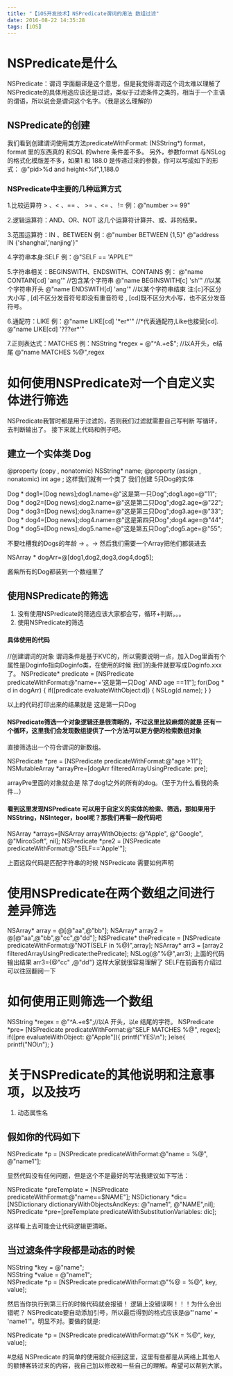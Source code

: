```yaml
---
title: "【iOS开发技术】NSPredicate谓词的用法 数组过滤"
date: 2016-08-22 14:35:28
tags: [iOS]
---
```

# NSPredicate是什么

NSPredicate：谓词
字面翻译是这个意思，但是我觉得谓词这个词太难以理解了
NSPredicate的具体用途应该还是过滤，类似于过滤条件之类的，相当于一个主语的谓语，所以说会是谓词这个名字。（我是这么理解的）
<!--more-->

## NSPredicate的创建

我们看到创建谓词使用类方法predicateWithFormat: (NSString*) format，format 里的东西真的
和SQL 的where 条件差不多。
另外，参数format 与NSLog 的格式化模版差不多，如果1 和
188.0 是传递过来的参数，你可以写成如下的形式：
@"pid>%d and height<%f",1,188.0

### NSPredicate中主要的几种运算方式
1.比较运算符 > 、< 、== 、 >= 、<= 、 !=
例：@"number >= 99"

2.逻辑运算符：AND、OR、NOT 这几个运算符计算并、或、非的结果。

3.范围运算符：IN 、BETWEEN
例：@"number BETWEEN {1,5}"
@"address IN {'shanghai','nanjing'}"

4.字符串本身:SELF 
例：@"SELF == 'APPLE'"

5.字符串相关：BEGINSWITH、ENDSWITH、CONTAINS
例： @"name CONTAIN[cd] 'ang'"   //包含某个字符串
@"name BEGINSWITH[c] 'sh'"     //以某个字符串开头
@"name ENDSWITH[d] 'ang'"      //以某个字符串结束
注:[c]不区分大小写 , [d]不区分发音符号即没有重音符号 , [cd]既不区分大小写，也不区分发音符号。

6.通配符：LIKE
例：@"name LIKE[cd] '\*er\*'"    //*代表通配符,Like也接受[cd].
@"name LIKE[cd] '???er\*'"

7.正则表达式：MATCHES
例：NSString *regex = @"^A.+e$";   //以A开头，e结尾
@"name MATCHES %@",regex

# 如何使用NSPredicate对一个自定义实体进行筛选

NSPredicate我暂时都是用于过滤的，否则我们过滤就需要自己写判断 写循环，去判断输出了。
接下来就上代码和例子吧。

## 建立一个实体类 Dog

@property (copy   , nonatomic) NSString* name; 
@property (assign , nonatomic) int       age ;
这样我们就有一个类了
我们创建 5只Dog的实体

Dog * dog1=[Dog news];dog1.name=@"这是第一只Dog";dog1.age=@"11";
Dog * dog2=[Dog news];dog2.name=@"这是第二只Dog";dog2.age=@"22";
Dog * dog3=[Dog news];dog3.name=@"这是第三只Dog";dog3.age=@"33";
Dog * dog4=[Dog news];dog4.name=@"这是第四只Dog";dog4.age=@"44";
Dog * dog5=[Dog news];dog5.name=@"这是第五只Dog";dog5.age=@"55";

不要吐槽我的Dogs的年龄 →   。→
然后我们需要一个Array把他们都装进去

NSArray * dogArr=@[dog1,dog2,dog3,dog4,dog5];

酱紫所有的Dog都装到一个数组里了

## 使用NSPredicate的筛选
1. 没有使用NSPredicate的筛选应该大家都会写，循环+判断。。。
2. 使用NSPredicate的筛选

#### 具体使用的代码

//创建谓词的对象 谓词条件是基于KVC的，所以需要说明一点，加入Dog里面有个属性是Doginfo指向Doginfo类，在使用的时候 我们的条件就要写成Doginfo.xxx了。
NSPredicate* predicate = [NSPredicate predicateWithFormat:@"name=='这是第一只Dog' AND age ==11"];
for(Dog * d in dogArr)
{
if([predicate evaluateWithObject:d])
{
NSLog(d.name);
}
}

以上的代码打印出来的结果就是 这是第一只Dog

#### NSPredicate筛选一个对象逻辑还是很清晰的，不过这里比较麻烦的就是 还有一个循环，这里我们会发现数组提供了一个方法可以更方便的检索数组对象

直接筛选出一个符合谓词的新数组。

NSPredicate *pre = [NSPredicate predicateWithFormat:@"age >11"];
NSMutableArray *arrayPre=[dogArr filteredArrayUsingPredicate: pre];

arrayPre里面的对象就会是 除了dog1之外的所有的dog。（至于为什么看我的条件...）

#### 看到这里发现NSPredicate 可以用于自定义的实体的检索、筛选，那如果用于 NSString，NSInteger，bool呢？那我们再看一段代码吧

NSArray *arrays=[NSArray arrayWithObjects: @"Apple", @"Google", @"MircoSoft", nil];
NSPredicate *pre2 = [NSPredicate predicateWithFormat:@"SELF=='Apple'"];

上面这段代码是匹配字符串的时候 NSPredicate 需要如何声明

# 使用NSPredicate在两个数组之间进行差异筛选

NSArray* array = @[@"aa",@"bb"];
NSArray* array2 = @[@"aa",@"bb",@"cc",@"dd"];
NSPredicate* thePredicate = [NSPredicate predicateWithFormat:@"NOT(SELF in %@)",array];
NSArray* arr3 = [array2 filteredArrayUsingPredicate:thePredicate];
NSLog(@"%@",arr3);
上面的代码输出结果 arr3={@"cc" ,@"dd"}
这样大家就很容易理解了
SELF在前面有介绍过 可以往回翻阅一下

# 如何使用正则筛选一个数组

NSString *regex = @"^A.+e$";//以A 开头，以e 结尾的字符。
NSPredicate *pre= [NSPredicate predicateWithFormat:@"SELF MATCHES %@", regex];
if([pre evaluateWithObject: @"Apple"]){
printf("YES\n");
}else{
printf("NO\n");
}

# 关于NSPredicate的其他说明和注意事项，以及技巧
1. 动态属性名
## 假如你的代码如下

NSPredicate *p = [NSPredicate predicateWithFormat:@"name = %@", @"name1"]; 

显然代码没有任何问题，但是这个不是最好的写法我建议如下写法：

NSPredicate *preTemplate = [NSPredicate predicateWithFormat:@"name==$NAME"];
NSDictionary *dic=[NSDictionary dictionaryWithObjectsAndKeys:
@"name1", @"NAME",nil];
NSPredicate *pre=[preTemplate predicateWithSubstitutionVariables: dic];

这样看上去可能会让代码逻辑更清晰。

## 当过滤条件字段都是动态的时候
NSString *key = @"name";     
NSString *value = @"name1";      
NSPredicate *p = [NSPredicate predicateWithFormat:@"%@ = %@", key, value];

然后当你执行到第三行的时候代码就会报错！
逻辑上没错误啊！！！为什么会出错呢？
NSPredicate要自动添加引号，所以最后得到的格式应该是@"'name' = 'name1'"。明显不对。要做的就是:

NSPredicate *p = [NSPredicate predicateWithFormat:@"%K = %@", key, value]; 


#总结
NSPredicate 的简单的使用就介绍到这里，这里有些都是从网络上其他人的额博客转过来的内容，我自己加以修改和一些自己的理解。希望可以帮到大家。
